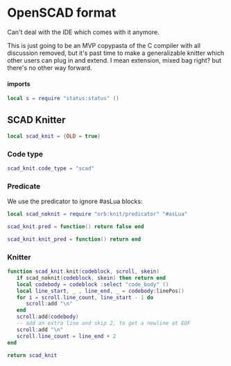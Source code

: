 # OpenSCAD format

Can't deal with the IDE which comes with it anymore\.

This is just going to be an MVP copypasta of the C compiler with all
discussion removed, but it's past time to make a generalizable knitter which
other users can plug in and extend\. I mean extension, mixed bag right? but
there's no other way forward\.

#### imports

```lua
local s = require "status:status" ()
```


## SCAD Knitter

```lua
local scad_knit = {OLD = true}
```


### Code type

```lua
scad_knit.code_type = "scad"
```



### Predicate

We use the predicator to ignore 
\#asLua
 blocks:

```lua
local scad_noknit = require "orb:knit/predicator" "#asLua"
```

```lua
scad_knit.pred = function() return false end

scad_knit.knit_pred = function() return end
```


### Knitter


```lua
function scad_knit.knit(codeblock, scroll, skein)
   if scad_noknit(codeblock, skein) then return end
   local codebody = codeblock :select "code_body" ()
   local line_start, _ , line_end, _ = codebody:linePos()
   for i = scroll.line_count, line_start - 1 do
      scroll:add "\n"
   end
   scroll:add(codebody)
   -- add an extra line and skip 2, to get a newline at EOF
   scroll:add "\n"
   scroll.line_count = line_end + 2
end
```

```lua
return scad_knit
```
